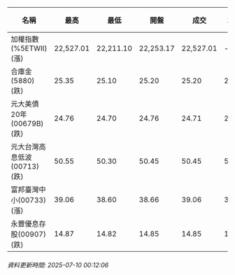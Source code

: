 | 名稱 | 最高 | 最低 | 開盤 | 成交 | 均價 | 成交金額(億) | 昨收 | 漲跌幅 | 漲跌 | 總量 | 昨量 | 振幅 |
| -------- | -------- | -------- | -------- |-------- | -------- | -------- |-------- |-------- |-------- | -------- | -------- |-------- |
|加權指數(%5ETWII) (漲)|22,527.01|22,211.10|22,253.17|22,527.01|-|3,110.51|22,362.27|0.74%|164.74|5,570,703|0|1.41%|
|合庫金(5880) (跌)|25.35|25.10|25.20|25.20|25.19|1.37|25.35|0.59%|0.15|5,440|14,811|0.99%|
|元大美債20年(00679B) (跌)|24.76|24.70|24.76|24.71|24.72|7.29|24.73|0.08%|0.02|29,487|40,502|0.24%|
|元大台灣高息低波(00713) (跌)|50.55|50.30|50.45|50.45|50.45|3.59|50.65|0.39%|0.20|7,116|5,831|0.49%|
|富邦臺灣中小(00733) (漲)|39.06|38.60|38.66|39.06|38.91|0.236|38.67|1.01%|0.39|606|468|1.19%|
|永豐優息存股(00907) (跌)|14.87|14.82|14.85|14.85|14.84|0.104|14.89|0.27%|0.04|702|590|0.34%|
###### 資料更新時間: 2025-07-10 00:12:06